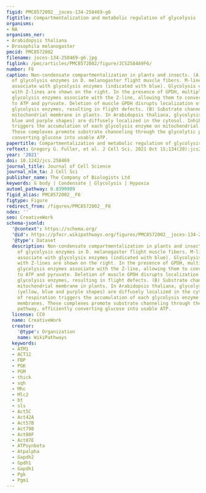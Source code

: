 ```yaml
---
figid: PMC8572002__joces-134-258469-g6
figtitle: Compartmentalization and metabolic regulation of glycolysis
organisms:
- NA
organisms_ner:
- Arabidopsis thaliana
- Drosophila melanogaster
pmcid: PMC8572002
filename: joces-134-258469-g6.jpg
figlink: /pmc/articles/PMC8572002/figure/JCS258469F6/
number: F6
caption: Non-condensate compartmentalization in plants and insects. (A) Colocalization
  of glycolysis enzymes in D. melanogaster flight muscle fibers. M-lines and Z-lines
  associate with glycolysis enzymes (indicated with blue). Glycolysis enzymes associated
  with Z-lines are shown on the right. In the presence of GPDH, multiple sequential
  glycolysis enzymes associate with the Z-line, allowing them to convert fructose-1,6-bisphosphate
  to ATP and pyruvate. Deletion of muscle GPDH disrupts localization of the other
  glycolysis enzymes, resulting in flight defects. (B) Substrate channeling on the
  mitochondrial membrane in plants. In Arabidopsis thaliana, glycolysis enzymes (yellow,
  blue and purple shapes) are diffusely localized in the cytosol. Inhibition of respiration
  triggers the accumulation of each glycolysis enzyme on mitochondrial membranes.
  These complexes promote substrate channeling through the glycolytic pathway, efficiently
  converting glucose into usable ATP.
papertitle: Compartmentalization and metabolic regulation of glycolysis.
reftext: Gregory G. Fuller, et al. J Cell Sci. 2021 Oct 15;134(20):jcs258469.
year: '2021'
doi: 10.1242/jcs.258469
journal_title: Journal of Cell Science
journal_nlm_ta: J Cell Sci
publisher_name: The Company of Biologists Ltd
keywords: G body | Condensate | Glycolysis | Hypoxia
automl_pathway: 0.8399989
figid_alias: PMC8572002__F6
figtype: Figure
redirect_from: /figures/PMC8572002__F6
ndex: ''
seo: CreativeWork
schema-jsonld:
  '@context': https://schema.org/
  '@id': https://pfocr.wikipathways.org/figures/PMC8572002__joces-134-258469-g6.html
  '@type': Dataset
  description: Non-condensate compartmentalization in plants and insects. (A) Colocalization
    of glycolysis enzymes in D. melanogaster flight muscle fibers. M-lines and Z-lines
    associate with glycolysis enzymes (indicated with blue). Glycolysis enzymes associated
    with Z-lines are shown on the right. In the presence of GPDH, multiple sequential
    glycolysis enzymes associate with the Z-line, allowing them to convert fructose-1,6-bisphosphate
    to ATP and pyruvate. Deletion of muscle GPDH disrupts localization of the other
    glycolysis enzymes, resulting in flight defects. (B) Substrate channeling on the
    mitochondrial membrane in plants. In Arabidopsis thaliana, glycolysis enzymes
    (yellow, blue and purple shapes) are diffusely localized in the cytosol. Inhibition
    of respiration triggers the accumulation of each glycolysis enzyme on mitochondrial
    membranes. These complexes promote substrate channeling through the glycolytic
    pathway, efficiently converting glucose into usable ATP.
  license: CC0
  name: CreativeWork
  creator:
    '@type': Organization
    name: WikiPathways
  keywords:
  - ATM1
  - ACT12
  - FBP
  - PGK
  - PGM
  - thick
  - sqh
  - Mhc
  - Mlc2
  - bt
  - sls
  - Act5C
  - Act42A
  - Act57B
  - Act79B
  - Act88F
  - Act87E
  - ATPsynbeta
  - Atpalpha
  - Gapdh2
  - Gpdh1
  - Gapdh1
  - Pgk
  - Pgm1
---
```

